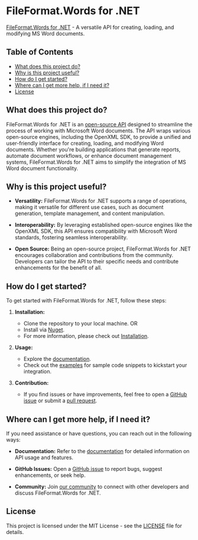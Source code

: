 # FileFormat.Words for .NET

[FileFormat.Words for .NET](https://github.com/fileformat-words/FileFormat.Words-for-.NET) - A versatile API for creating, loading, and modifying MS Word documents.

## Table of Contents

- [What does this project do?](#what-does-this-project-do)
- [Why is this project useful?](#why-is-this-project-useful)
- [How do I get started?](#how-do-i-get-started)
- [Where can I get more help, if I need it?](#where-can-i-get-more-help-if-i-need-it)
- [License](#license)

## What does this project do?

FileFormat.Words for .NET is an [open-source API](https://github.com/fileformat-words/FileFormat.Words-for-.NET) designed to streamline the process of working with Microsoft Word documents. The API wraps various open-source engines, including the OpenXML SDK, to provide a unified and user-friendly interface for creating, loading, and modifying Word documents. Whether you're building applications that generate reports, automate document workflows, or enhance document management systems, FileFormat.Words for .NET aims to simplify the integration of MS Word document functionality.

## Why is this project useful?

- **Versatility:** FileFormat.Words for .NET supports a range of operations, making it versatile for different use cases, such as document generation, template management, and content manipulation.

- **Interoperability:** By leveraging established open-source engines like the OpenXML SDK, this API ensures compatibility with Microsoft Word standards, fostering seamless interoperability.

- **Open Source:** Being an open-source project, FileFormat.Words for .NET encourages collaboration and contributions from the community. Developers can tailor the API to their specific needs and contribute enhancements for the benefit of all.

## How do I get started?

To get started with FileFormat.Words for .NET, follow these steps:

1. **Installation:**
   - Clone the repository to your local machine. OR
   - Install via [Nuget](https://www.nuget.org/packages/FileFormat.Words).
   - For more information, please check out [Installation](https://fileformat-words.github.io/FileFormat.Words-for-.NET/articles/index.html#installation).

2. **Usage:**
   - Explore the [documentation](https://fileformat-words.github.io/FileFormat.Words-for-.NET/).
   - Check out the [examples](https://github.com/fileformat-words-gists/FileFormat.Words-for-.NET/) for sample code snippets to kickstart your integration.

3. **Contribution:**
   - If you find issues or have improvements, feel free to open a [GitHub issue](https://github.com/fileformat-words/FileFormat.Words-for-.NET/issues) or submit a [pull request](https://github.com/fileformat-words/FileFormat.Words-for-.NET/pulls).

## Where can I get more help, if I need it?

If you need assistance or have questions, you can reach out in the following ways:

- **Documentation:** Refer to the [documentation](https://fileformat-words.github.io/FileFormat.Words-for-.NET) for detailed information on API usage and features.

- **GitHub Issues:** Open a [GitHub issue](https://github.com/fileformat-words/FileFormat.Words-for-.NET/issues) to report bugs, suggest enhancements, or seek help.

- **Community:** Join [our community](https://forum.fileformat.com/c/word-processing/5) to connect with other developers and discuss FileFormat.Words for .NET.

## License

This project is licensed under the MIT License - see the [LICENSE](https://github.com/fileformat-words/FileFormat.Words-for-.NET/blob/main/LICENSE) file for details.